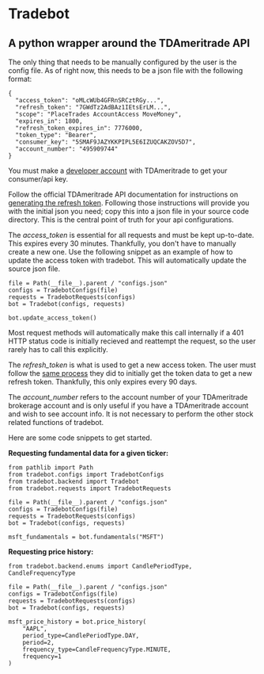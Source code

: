 # Tradebot
## A python wrapper around the TDAmeritrade API

The only thing that needs to be manually configured by the user is the config file.
As of right now, this needs to be a json file with the following format:

```
{
  "access_token": "oMLcWUb4GFRnSRCztRGy...",
  "refresh_token": "7GWdTz2AdBAz1IEtsErLM...",
  "scope": "PlaceTrades AccountAccess MoveMoney",
  "expires_in": 1800,
  "refresh_token_expires_in": 7776000,
  "token_type": "Bearer",
  "consumer_key": "5SMAF9JAZYKKPIPL5E6IZUQCAKZOV5D7",
  "account_number": "495909744"
}
```

You must make a [developer account](https://developer.tdameritrade.com/) with TDAmeritrade to get your consumer/api key.

Follow the official TDAmeritrade API documentation for instructions on [generating the refresh token](https://developer.tdameritrade.com/content/simple-auth-local-apps).
Following those instructions will provide you with the initial json you need; copy this into a json file in your source code directory. This is the central point of truth for your api configurations.

The *access_token* is essential for all requests and must be kept up-to-date. This expires every 30 minutes. Thankfully, you don't have to manually create a new one. Use the following snippet as an example of how to update the access token with tradebot. This will automatically update the source json file.

```
file = Path(__file__).parent / "configs.json"
configs = TradebotConfigs(file)
requests = TradebotRequests(configs)
bot = Tradebot(configs, requests)

bot.update_access_token()
```
Most request methods will automatically make this call internally if a 401 HTTP status code is initially recieved and reattempt the request, so the user rarely has to call this explicitly.

The *refresh_token* is what is used to get a new access token. The user must follow the [same process](https://developer.tdameritrade.com/content/simple-auth-local-apps) they did to initially get the token data to get a new refresh token. Thankfully, this only expires every 90 days. 

The *account_number* refers to the account number of your TDAmeritrade brokerage account and is only useful if you have a TDAmeritrade account and wish to see account info. It is not necessary to perform the other stock related functions of tradebot.

Here are some code snippets to get started.

**Requesting fundamental data for a given ticker:**
```
from pathlib import Path
from tradebot.configs import TradebotConfigs
from tradebot.backend import Tradebot
from tradebot.requests import TradebotRequests

file = Path(__file__).parent / "configs.json"
configs = TradebotConfigs(file)
requests = TradebotRequests(configs)
bot = Tradebot(configs, requests)

msft_fundamentals = bot.fundamentals("MSFT")
```

**Requesting price history:**
```
from tradebot.backend.enums import CandlePeriodType, CandleFrequencyType

file = Path(__file__).parent / "configs.json"
configs = TradebotConfigs(file)
requests = TradebotRequests(configs)
bot = Tradebot(configs, requests)

msft_price_history = bot.price_history(
    "AAPL",
    period_type=CandlePeriodType.DAY,
    period=2,
    frequency_type=CandleFrequencyType.MINUTE,
    frequency=1
)
```